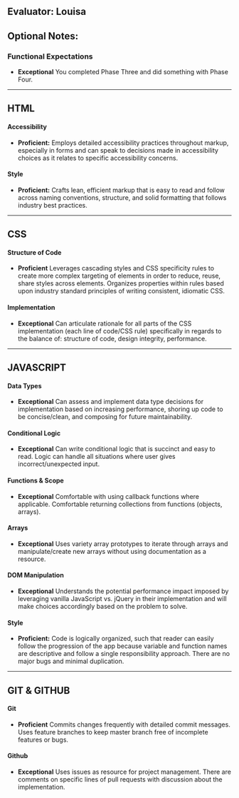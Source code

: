 ## Evaluator: Louisa
## Optional Notes:

### Functional Expectations

* __Exceptional__ You completed Phase Three and did something with Phase Four.

------------------------------------------------------------------

## HTML

#### Accessibility

* __Proficient:__ Employs detailed accessibility practices throughout markup, especially in forms and can speak to decisions made in accessibility choices as it relates to specific accessibility concerns.

#### Style

* __Proficient:__ Crafts lean, efficient markup that is easy to read and follow across naming conventions, structure, and solid formatting that follows industry best practices.

------------------------------------------------------------------

## CSS

#### Structure of Code

* __Proficient__ Leverages cascading styles and CSS specificity rules to create more complex targeting of elements in order to reduce, reuse, share styles across elements. Organizes properties within rules based upon industry standard principles of writing consistent, idiomatic CSS.

#### Implementation

* __Exceptional__ Can articulate rationale for all parts of the CSS implementation (each line of code/CSS rule) specifically in regards to the balance of: structure of code, design integrity, performance.

------------------------------------------------------------------

## JAVASCRIPT

#### Data Types

* __Exceptional__ Can assess and implement data type decisions for implementation based on increasing performance, shoring up code to be concise/clean, and composing for future maintainability.

#### Conditional Logic

* __Exceptional__ Can write conditional logic that is succinct and easy to read. Logic can handle all situations where user gives incorrect/unexpected input.

#### Functions & Scope

* __Exceptional__ Comfortable with using callback functions where applicable. Comfortable returning collections from functions (objects, arrays).

#### Arrays

* __Exceptional__ Uses variety array prototypes to iterate through arrays and manipulate/create new arrays without using documentation as a resource.

#### DOM Manipulation

* __Exceptional__ Understands the potential performance impact imposed by leveraging vanilla JavaScript vs. jQuery in their implementation and will make choices accordingly based on the problem to solve.

#### Style

* __Proficient:__ Code is logically organized, such that reader can easily follow the progression of the app because variable and function names are descriptive and follow a single responsibility approach. There are no major bugs and minimal duplication.

------------------------------------------------------------------

## GIT & GITHUB

#### Git

* __Proficient__ Commits changes frequently with detailed commit messages. Uses feature branches to keep master branch free of incomplete features or bugs.

#### Github

* __Exceptional__ Uses issues as resource for project management. There are comments on specific lines of pull requests with discussion about the implementation.
